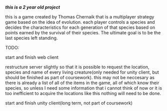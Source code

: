 ***this is a 2 year old project***

this is a game created by Thomas Chernaik that is a multiplayer strategy game based on the idea of evolution.
each player controls a species and decides the characteristics for each generation of that species based on points earned by the survival of their species. 
The ultimate goal is to be the last species left standing.

TODO:



start and finish web client

restructure server slightly so that it is possible to request the location, species and name of every living creature(only needed for unity client, but should be finished as part of coursework). this may not be neccesary as there is already a list of all of the items in the game, all of which know their species, so unless I need some information that i cannot think of now or it is too inefficient to acquire the locations like this nothing will need to be done.

start and finish unity client(long term, not part of coursework)
